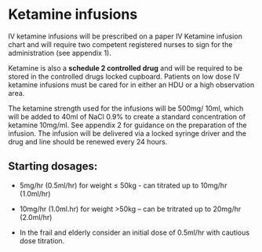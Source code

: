 # Ketamine infusions

IV ketamine infusions will be prescribed on a paper IV Ketamine infusion chart and will require two competent registered nurses to sign for the administration (see appendix 1). 

Ketamine is also a **schedule 2 controlled drug** and will be required to be stored in the controlled drugs locked cupboard. Patients on low dose IV ketamine infusions must be cared for in either an HDU or a high observation area.

The ketamine strength used for the infusions will be 500mg/ 10ml, which will be added to 40ml of NaCl 0.9% to create a standard concentration of ketamine 10mg/ml. See appendix 2 for guidance on the preparation of the infusion. The infusion will be delivered via a locked syringe driver and the drug and line should be renewed every 24 hours.

## Starting dosages:

+	5mg/hr (0.5ml/hr) for weight ≤ 50kg - can titrated up to 10mg/hr (1.0ml/hr)

+	10mg/hr (1.0ml.hr) for weight >50kg – can be tritrated up to 20mg/hr (2.0ml/hr)

+	In the frail and elderly consider an initial dose of 0.5ml/hr with cautious dose titration.
